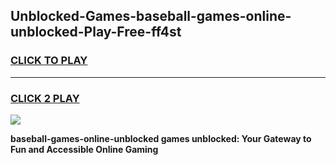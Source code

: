 
## Unblocked-Games-baseball-games-online-unblocked-Play-Free-ff4st
<h3>
<a href="https://premium76.site?title=baseball-games-online-unblocked&ref=18A1">CLICK TO PLAY</a></h3>
<hr>

<h3>
<a href="https://premium76.site?title=baseball-games-online-unblocked&ref=18A1">CLICK 2 PLAY</a>
  
</h3>

<a href="https://premium76.site?title=baseball-games-online-unblocked&ref=18A1"><img src="https://clearcache.store/games.png"></a>


**baseball-games-online-unblocked games unblocked: Your Gateway to Fun and Accessible Online Gaming**
